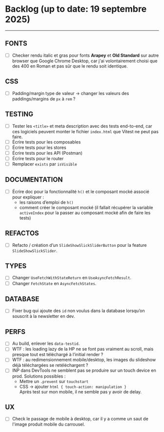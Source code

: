 # Backlog (up to date: 19 septembre 2025)

---

## FONTS

- [ ] Checker rendu italic et gras pour fonts **Arapey** et **Old Standard** sur autre browser que Google Chrome Desktop, car j'ai volontairement choisi que des 400 en Roman et pas sûr que le rendu soit identique.

## CSS

- [ ] Padding/margin type de valeur → changer les valeurs des paddings/margins de `px` à `rem` ?

## TESTING

- [ ] Tester les `<title>` et meta description avec des tests end-to-end, car ces logiciels peuvent monter le fichier `index.html` que Vitest ne peut pas faire.
- [ ] Écrire tests pour les composables
- [ ] Écrire tests pour les stores
- [ ] Écrire tests pour les API (Postman)
- [ ] Écrire tests pour le router
- [ ] Remplacer `exists` par `isVisible`

## DOCUMENTATION

- [ ] Écrire doc pour la fonctionnalité `h()` et le composant mocké associé pour expliquer :
  - les raisons d’emploi de `h()`
  - comment créer le composant mocké (il fallait récupérer la variable `activeIndex` pour la passer au composant mocké afin de faire les tests)

## REFACTOS

- [ ] Refacto / création d’un `SlideShowSlickSliderButton` pour la feature `SlideShowSlickSlider`.

## TYPES

- [ ] Changer `UseFetchWithStateReturn` en `UseAsyncFetchResult`.
- [ ] Changer `FetchState` en `AsyncFetchStates`.

## DATABASE

- [ ] Fixer bug qui ajoute des `id` non voulus dans la database lorsqu’on souscrit à la newsletter en dev.

## PERFS

- [ ] Au build, enlever les `data-testid`.
- [ ] WTF : les loading lazy de la HP ne se font pas vraiment au scroll, mais presque tout est téléchargé à l’initial render ?
- [ ] WTF : au redimensionnement mobile/desktop, les images du slideshow déjà téléchargées se retéléchargent ?
- [ ] INP dans DevTools ne semblent pas se produire sur un touch device en prod. Solutions possibles :
  - Mettre un `.prevent` sur `touchstart`
  - CSS → ajouter `html { touch-action: manipulation }`  
    Après test sur mon mobile, il ne semble pas y avoir de delay.

## UX

- [ ] Check le passage de mobile à desktop, car il y a comme un saut de l'image produit mobile du carrousel.
